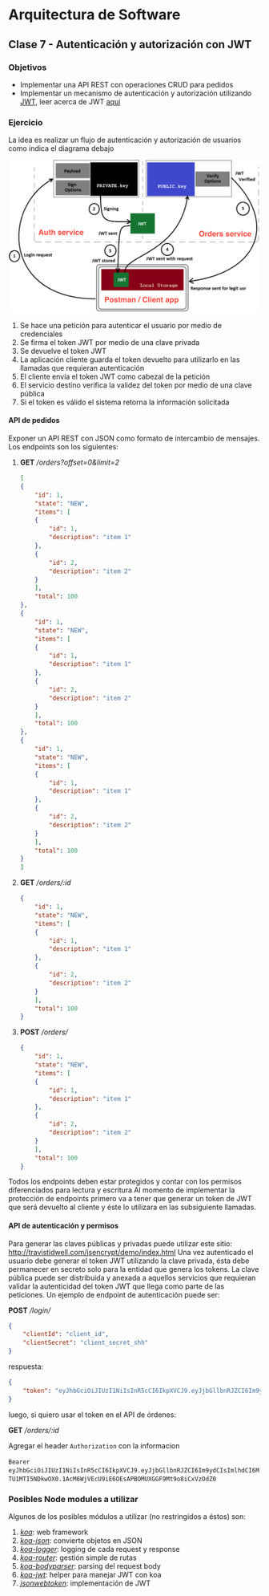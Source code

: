 # Arquitectura de Software
## Clase 7 - Autenticación y autorización con JWT

### Objetivos

* Implementar una API REST con operaciones CRUD para pedidos
* Implementar un mecanismo de autenticación y autorización utilizando [JWT](https://jwt.io/), leer acerca de JWT [aqui](https://jwt.io/introduction/)

### Ejercicio

La idea es realizar un flujo de autenticación y autorización de usuarios como indica el diagrama debajo

![JWT](img/jwt.png)

1. Se hace una petición para autenticar el usuario por medio de credenciales
2. Se firma el token JWT por medio de una clave privada
3. Se devuelve el token JWT
4. La aplicación cliente guarda el token devuelto para utilizarlo en las llamadas que requieran autenticación
5. El cliente envía el token JWT como cabezal de la petición
6. El servicio destino verifica la validez del token por medio de una clave pública
7. Si el token es válido el sistema retorna la información solicitada

#### API de pedidos

Exponer un API REST con JSON como formato de intercambio de mensajes.
Los endpoints son los siguientes:

1. **GET** */orders?offset=0&limit=2*
	```json
    [
    {
        "id": 1,
        "state": "NEW",
        "items": [
        {
            "id": 1,
            "description": "item 1"
        },
        {
            "id": 2,
            "description": "item 2"
        }
        ],
        "total": 100
    },
    {
        "id": 1,
        "state": "NEW",
        "items": [
        {
            "id": 1,
            "description": "item 1"
        },
        {
            "id": 2,
            "description": "item 2"
        }
        ],
        "total": 100
    },
    {
        "id": 1,
        "state": "NEW",
        "items": [
        {
            "id": 1,
            "description": "item 1"
        },
        {
            "id": 2,
            "description": "item 2"
        }
        ],
        "total": 100
    }
    ]
    ```
2. **GET** */orders/:id*
	```json
    {
        "id": 1,
        "state": "NEW",
        "items": [
        {
            "id": 1,
            "description": "item 1"
        },
        {
            "id": 2,
            "description": "item 2"
        }
        ],
        "total": 100
    }
    ```
3. **POST** */orders/*
	```json
    {
        "id": 1,
        "state": "NEW",
        "items": [
        {
            "id": 1,
            "description": "item 1"
        },
        {
            "id": 2,
            "description": "item 2"
        }
        ],
        "total": 100
    }
    ```

Todos los endpoints deben estar protegidos y contar con los permisos diferenciados para lectura y escritura 
Al momento de implementar la protección de endpoints primero va a tener que generar un token de JWT que será devuelto al cliente y éste lo utilizara en las subsiguiente llamadas.

#### API de autenticación y permisos

Para generar las claves públicas y privadas puede utilizar este sitio: http://travistidwell.com/jsencrypt/demo/index.html
Una vez autenticado el usuario debe generar el token JWT utilizando la clave privada, ésta debe permanecer en secreto solo para la entidad que genera los tokens.
La clave pública puede ser distribuida y anexada a aquellos servicios que requieran validar la autenticidad del token JWT que llega como parte de las peticiones.
Un ejemplo de endpoint de autenticación puede ser:

**POST** */login/*

```json
{
    "clientId": "client_id",
    "clientSecret": "client_secret_shh"
}
```
    
respuesta:

```json
{
    "token": "eyJhbGciOiJIUzI1NiIsInR5cCI6IkpXVCJ9.eyJjbGllbnRJZCI6Im9ydCIsImlhdCI6MTU1MTI5NDkwOX0.1AcM6WjVEcU9iE6OEsAPBOMUXGGF9Mt9o8iCxVzOdZ0"
}
```

luego, si quiero usar el token en el API de órdenes:

**GET** */orders/:id*

Agregar el header ```Authorization``` con la informacion

```Bearer eyJhbGciOiJIUzI1NiIsInR5cCI6IkpXVCJ9.eyJjbGllbnRJZCI6Im9ydCIsImlhdCI6MTU1MTI5NDkwOX0.1AcM6WjVEcU9iE6OEsAPBOMUXGGF9Mt9o8iCxVzOdZ0```

### Posibles Node modules a utilizar

Algunos de los posibles módulos a utilizar (no restringidos a éstos) son:

1. *[koa](https://github.com/koajs/koa)*: web framework
2. *[koa-json](https://github.com/koajs/json)*: convierte objetos en JSON
3. *[koa-logger](https://github.com/koajs/logger)*: logging de cada request y response
4. *[koa-router](https://github.com/ZijianHe/koa-router)*: gestión simple de rutas
5. *[koa-bodyparser](https://github.com/koajs/bodyparser)*: parsing del request body
6. *[koa-jwt](https://github.com/koajs/jwt)*: helper para manejar JWT con koa
7. *[jsonwebtoken](https://github.com/auth0/node-jsonwebtoken)*: implementación de JWT
